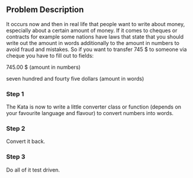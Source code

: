 Problem Description
-------------------

It occurs now and then in real life that people want to write about
money, especially about a certain amount of money. If it comes to
cheques or contracts for example some nations have laws that state that
you should write out the amount in words additionally to the amount in
numbers to avoid fraud and mistakes. So if you want to transfer 745 \$
to someone via cheque you have to fill out to fields:

745.00 \$ (amount in numbers)

seven hundred and fourty five dollars (amount in words)

### Step 1

The Kata is now to write a little converter class or function (depends
on your favourite language and flavour) to convert numbers into words.

### Step 2

Convert it back.

### Step 3

Do all of it test driven.
